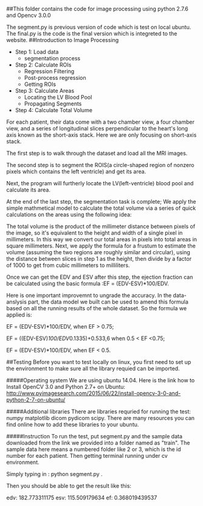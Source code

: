 ##This folder contains the code for image processing using python 2.7.6 and Opencv 3.0.0

 The segment.py is previous version of code which is test on local ubuntu. The final.py is the code is the final version which is integreted to the website.
##Introduction to Image Processing

-  Step 1: Load data 
	-  segmentation process
-  Step 2: Calculate ROIs 
	-  Regression Filtering
	-  Post-process regression
	-  Getting ROIs
-  Step 3: Calculate Areas 
	-  Locating the LV Blood Pool
	-  Propagating Segments
-  Step 4: Calculate Total Volume
  
  For each patient, their data come with a two chamber view, a four chamber view, and a series of longitudinal slices perpendicular to the heart's long axis known as the short-axis stack.  Here we are only focusing on short-axis stack. 

  The first step is to walk through the dataset and load all the MRI images.
  
  The second step is to segment the ROIS(a circle-shaped region of nonzero pixels which contains the left ventricle) and get its area.
  
  Next, the program will furtherly locate the LV(left-ventricle) blood pool and calculate its area.
  
  At the end of the last step, the segmentation task is complete; We apply the simple mathmetical model to calculate the total volume via a series of quick calculations on the areas using the following idea:
  
  The total volume is the product of the millimeter distance between pixels of the image, so it's equivalent to the height and width of a single pixel in millimeters. In this way we convert our total areas in pixels into total areas in square millimeters. Next, we apply the formula for a frustum to estimate the volume (assuming the two regions are roughly similar and circular), using the distance between slices in step 1 as the height, then divide by a factor of 1000 to get from cubic millimeters to milliliters.
  
  Once we can get the EDV and ESV after this step, the ejection fraction can be calculated using the basic formula :EF = (EDV-ESV)*100/EDV.
  
  Here is one important improvemnt to ungrade the accuracy. In the data-anslysis part, the data model we built can be used to amend this formula based on all the running results of the whole dataset. 
  So the formula we applied is: 
  
  EF = (EDV-ESV)*100/EDV, when EF > 0.75;
  
  EF = ((EDV-ESV)*100/EDV*0.1335)+0.533,6 when 0.5 < EF <0.75;
  
  EF = (EDV-ESV)*100/EDV, when EF < 0.5.
  

##Testing
Before you want to test locally on linux, you first need to set up the environment to make sure all the library requied can be imported.

#####Operating system
We are using ubuntu 14.04. 
Here is the link how to Install OpenCV 3.0 and Python 2.7+ on Ubuntu: http://www.pyimagesearch.com/2015/06/22/install-opencv-3-0-and-python-2-7-on-ubuntu/

#####Additional libraries
There are libraries requried for running the test: numpy matplotlib dicom pydicom scipy. There are many resources you can find online how to add these libraries to your ubuntu.

#####Instruction
To run the test, put segment.py and the sample data downloaded from the link we provided into a folder named as "train". The sample data here means a numbered folder like 2 or 3, which is the id number for each patient. Then getting terminal running under cv environment. 

Simply typing in : python segment.py . 

Then you should be able to get the result like this: 

edv: 182.773311175 esv: 115.509179634 ef: 0.368019439537





